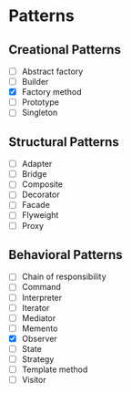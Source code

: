 # Patterns
 ## Creational Patterns
  - [ ] Abstract factory
  - [ ] Builder
  - [x] Factory method
  - [ ] Prototype
  - [ ] Singleton

 ## Structural Patterns
  - [ ] Adapter
  - [ ] Bridge
  - [ ] Composite
  - [ ] Decorator
  - [ ] Facade
  - [ ] Flyweight
  - [ ] Proxy

 ## Behavioral Patterns
  - [ ] Chain of responsibility
  - [ ] Command
  - [ ] Interpreter
  - [ ] Iterator
  - [ ] Mediator
  - [ ] Memento
  - [x] Observer
  - [ ] State
  - [ ] Strategy
  - [ ] Template method
  - [ ] Visitor
